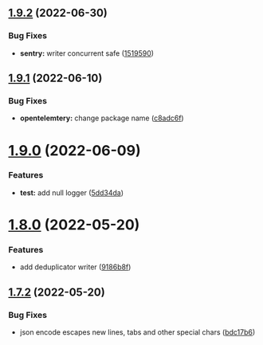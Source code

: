 ## [1.9.2](https://github.com/damianopetrungaro/golog/compare/v1.9.1...v1.9.2) (2022-06-30)


### Bug Fixes

* **sentry:** writer concurrent safe ([1519590](https://github.com/damianopetrungaro/golog/commit/15195909b0374476f1fa9075389492cb861b7c1f))



## [1.9.1](https://github.com/damianopetrungaro/golog/compare/v1.9.0...v1.9.1) (2022-06-10)


### Bug Fixes

* **opentelemtery:** change package name ([c8adc6f](https://github.com/damianopetrungaro/golog/commit/c8adc6f78fe65682ae5b1a5d81e879895564b607))



# [1.9.0](https://github.com/damianopetrungaro/golog/compare/v1.8.0...v1.9.0) (2022-06-09)


### Features

* **test:** add null logger ([5dd34da](https://github.com/damianopetrungaro/golog/commit/5dd34da1955007323f75f0197a70bf99f8113f3a))



# [1.8.0](https://github.com/damianopetrungaro/golog/compare/v1.7.2...v1.8.0) (2022-05-20)


### Features

* add deduplicator writer ([9186b8f](https://github.com/damianopetrungaro/golog/commit/9186b8f0cd572cef38a005a5d441bfda0e023745))



## [1.7.2](https://github.com/damianopetrungaro/golog/compare/v1.7.1...v1.7.2) (2022-05-20)


### Bug Fixes

* json encode escapes new lines, tabs and other special chars ([bdc17b6](https://github.com/damianopetrungaro/golog/commit/bdc17b6df75649883e8b8139bfc9c95c03fb1d00))



